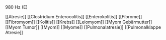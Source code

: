 980 Hz (E)

[[Atresie]]
[[Clostridium Enterocolitis]]
[[Enterokolitis]]
[[Fibrome]]
[[Fibromyom]]
[[Kolitis]]
[[Krebs]]
[[Leiomyom]]
[[Myom Gebärmutter]]
[[Myom Tumor]]
[[Myom]]
[[Myome]]
[[Pulmonalatresie]]
[[Pulmonalklappe Atresie]]